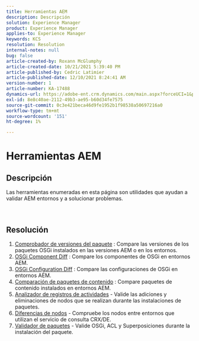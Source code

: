 ```yaml
---
title: Herramientas AEM
description: Descripción
solution: Experience Manager
product: Experience Manager
applies-to: Experience Manager
keywords: KCS
resolution: Resolution
internal-notes: null
bug: false
article-created-by: Roxann McGlumphy
article-created-date: 10/21/2021 5:39:40 PM
article-published-by: Cedric Latimier
article-published-date: 12/10/2021 8:24:41 AM
version-number: 1
article-number: KA-17488
dynamics-url: https://adobe-ent.crm.dynamics.com/main.aspx?forceUCI=1&pagetype=entityrecord&etn=knowledgearticle&id=37f882db-9532-ec11-b6e5-000d3a5ba97a
exl-id: 8e8c40ae-2112-49b3-ae95-b60d34fe7575
source-git-commit: 0c3e421beca46d9fe1952b1f98538a50697216a0
workflow-type: tm+mt
source-wordcount: '151'
ht-degree: 1%

---
```


# Herramientas AEM

## Descripción

Las herramientas enumeradas en esta página son utilidades que ayudan a validar AEM entornos y a solucionar problemas.<br><br><br>

## Resolución


1. [Comprobador de versiones del paquete](https://helpx.adobe.com/experience-manager/kb/tools/bundle-version-checker.html) : Compare las versiones de los paquetes OSGi instalados en las versiones AEM o en los entornos.
2. [OSGi Component Diff](https://helpx.adobe.com/experience-manager/kb/tools/osgi-component-diff.html) : Compare los componentes de OSGi en entornos AEM.
3. [OSGi Configuration Diff](https://helpx.adobe.com/experience-manager/kb/tools/osgi-configuration-diff.html) : Compare las configuraciones de OSGi en entornos AEM.
4. [Comparación de paquetes de contenido](https://helpx.adobe.com/experience-manager/kb/tools/content-package-comparator.html) : Compare paquetes de contenido instalados en entornos AEM.
5. [Analizador de registros de actividades](https://helpx.adobe.com/experience-manager/kb/tools/activity-log-analyzer.html) - Valide las adiciones y eliminaciones de nodos que se realizan durante las instalaciones de paquetes.
6. [Diferencias de nodos](https://helpx.adobe.com/experience-manager/kb/tools/aem-node-diff.html) - Compruebe los nodos entre entornos que utilizan el servicio de consulta CRX/DE.
7. [Validador de paquetes](https://helpx.adobe.com/experience-manager/6-4/sites/administering/using/package-manager.html#ValidatingPackages) - Valide OSGi, ACL y Superposiciones durante la instalación del paquete.

